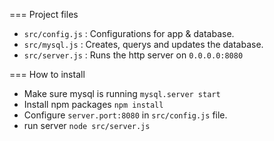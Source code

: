 === Project files
* `src/config.js` : Configurations for app & database.
* `src/mysql.js`  : Creates, querys and updates the database.
* `src/server.js` : Runs the http server on `0.0.0.0:8080`

=== How to install
* Make sure mysql is running `mysql.server start`
* Install npm packages `npm install`
* Configure `server.port:8080` in `src/config.js` file.
* run server `node src/server.js`
